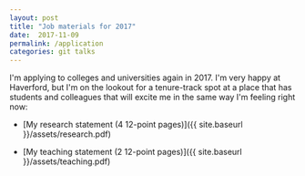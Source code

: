 ```yaml
---
layout: post
title: "Job materials for 2017"
date:  2017-11-09
permalink: /application
categories: git talks
---
```


I'm applying to colleges and universities again in 2017. I'm very
happy at Haverford, but I'm on the lookout for a tenure-track spot at
a place that has students and colleagues that will excite me in the
same way I'm feeling right now:

- [My research statement (4 12-point pages)]({{ site.baseurl }}/assets/research.pdf)

- [My teaching statement (2 12-point pages)]({{ site.baseurl }}/assets/teaching.pdf)

